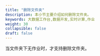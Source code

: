 ```yaml
---
title: "删除文件夹"
description: 本小节主要介绍如何删除文件夹。 
keywords: 大数据工作台,数据开发,实时计算,作业
weight: 30
collapsible: false
draft: false
---
```


当文件夹下无作业时，才支持删除文件夹。

